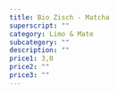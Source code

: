 ```yaml
---
title: Bio Zisch - Matcha
superscript: ""
category: Limo & Mate
subcategory: ""
description: ""
price1: 3,0
price2: ""
price3: ""
---
```

